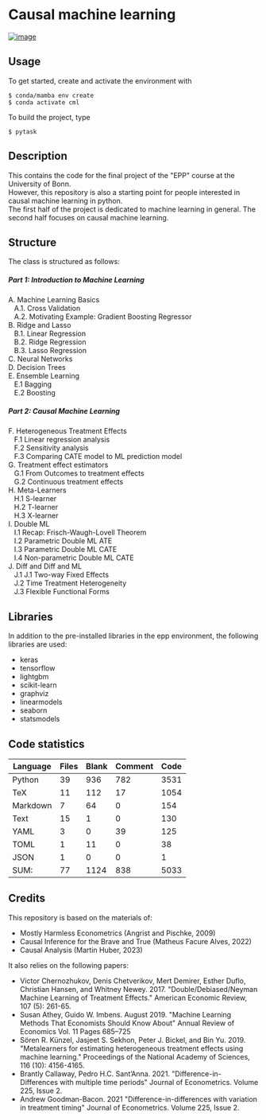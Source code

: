 # Causal machine learning

[![image](https://img.shields.io/badge/code%20style-black-000000.svg)](https://github.com/psf/black)

## Usage

To get started, create and activate the environment with
```console
$ conda/mamba env create
$ conda activate cml
```

To build the project, type
```console
$ pytask
```

## Description

This contains the code for the final project of the "EPP" course at the University of Bonn. \
However, this repository is also a starting point for people interested in causal machine learning in python. \
The first half of the project is dedicated to machine learning in general. The second half focuses on causal machine learning.

## Structure

The class is structured as follows:

##### Part 1: Introduction to Machine Learning

A. Machine Learning Basics \
&nbsp;&nbsp; A.1. Cross Validation \
&nbsp;&nbsp; A.2. Motivating Example: Gradient Boosting Regressor \
B. Ridge and Lasso \
&nbsp;&nbsp; B.1. Linear Regression \
&nbsp;&nbsp; B.2. Ridge Regression \
&nbsp;&nbsp; B.3. Lasso Regression \
C. Neural Networks \
D. Decision Trees \
E. Ensemble Learning \
&nbsp;&nbsp; E.1 Bagging \
&nbsp;&nbsp; E.2 Boosting


##### Part 2: Causal Machine Learning

F. Heterogeneous Treatment Effects \
&nbsp;&nbsp; F.1 Linear regression analysis \
&nbsp;&nbsp; F.2 Sensitivity analysis \
&nbsp;&nbsp; F.3 Comparing CATE model to ML prediction model \
G. Treatment effect estimators \
&nbsp;&nbsp; G.1 From Outcomes to treatment effects \
&nbsp;&nbsp; G.2 Continuous treatment effects \
H. Meta-Learners \
&nbsp;&nbsp; H.1 S-learner \
&nbsp;&nbsp; H.2 T-learner \
&nbsp;&nbsp; H.3 X-learner \
I. Double ML \
&nbsp;&nbsp; I.1 Recap: Frisch-Waugh-Lovell Theorem \
&nbsp;&nbsp; I.2 Parametric Double ML ATE \
&nbsp;&nbsp; I.3 Parametric Double ML CATE \
&nbsp;&nbsp; I.4 Non-parametric Double ML CATE \
J. Diff and Diff and ML \
&nbsp;&nbsp; J.1 J.1 Two-way Fixed Effects \
&nbsp;&nbsp; J.2 Time Treatment Heterogeneity \
&nbsp;&nbsp; J.3 Flexible Functional Forms

## Libraries

In addition to the pre-installed libraries in the epp environment, the following libraries are used:

- keras
- tensorflow
- lightgbm
- scikit-learn
- graphviz
- linearmodels
- seaborn
- statsmodels


## Code statistics

| Language | Files | Blank | Comment | Code   |
|----------|-------|-------|---------|--------|
| Python   | 39    | 936   | 782     | 3531   |
| TeX      | 11    | 112   | 17      | 1054   |
| Markdown | 7     | 64    | 0       | 154    |
| Text     | 15    | 1     | 0       | 130    |
| YAML     | 3     | 0     | 39      | 125    |
| TOML     | 1     | 11    | 0       | 38     |
| JSON     | 1     | 0     | 0       | 1      |
| SUM:     | 77    | 1124  | 838     | 5033   |


## Credits

This repository is based on the materials of:
- Mostly Harmless Econometrics (Angrist and Pischke, 2009)
- Causal Inference for the Brave and True (Matheus Facure Alves, 2022)
- Causal Analysis (Martin Huber, 2023)

It also relies on the following papers:
- Victor Chernozhukov, Denis Chetverikov, Mert Demirer, Esther Duflo, Christian Hansen, and Whitney Newey. 2017. "Double/Debiased/Neyman Machine Learning of Treatment Effects." American Economic Review, 107 (5): 261-65.
- Susan Athey, Guido W. Imbens. August 2019. "Machine Learning Methods That Economists Should Know About" Annual Review of Economics  Vol. 11 Pages 685–725
- Sören R. Künzel, Jasjeet S. Sekhon, Peter J. Bickel, and Bin Yu. 2019. "Metalearners for estimating heterogeneous treatment effects using machine learning." Proceedings of the National Academy of Sciences, 116 (10): 4156-4165.
- Brantly Callaway, Pedro H.C. Sant’Anna. 2021. "Difference-in-Differences with multiple time periods" Journal of Econometrics. Volume 225, Issue 2.
- Andrew Goodman-Bacon. 2021 "Difference-in-differences with variation in treatment timing" Journal of Econometrics. Volume 225, Issue 2.

